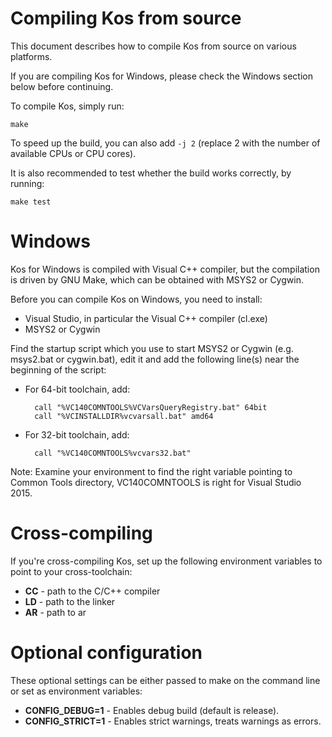 Compiling Kos from source
=========================

This document describes how to compile Kos from source on various platforms.

If you are compiling Kos for Windows, please check the Windows section below
before continuing.

To compile Kos, simply run:

    make

To speed up the build, you can also add `-j 2` (replace 2 with the number of
available CPUs or CPU cores).

It is also recommended to test whether the build works correctly, by running:

    make test


Windows
=======

Kos for Windows is compiled with Visual C++ compiler, but the compilation is
driven by GNU Make, which can be obtained with MSYS2 or Cygwin.

Before you can compile Kos on Windows, you need to install:

* Visual Studio, in particular the Visual C++ compiler (cl.exe)
* MSYS2 or Cygwin

Find the startup script which you use to start MSYS2 or Cygwin (e.g. msys2.bat
or cygwin.bat), edit it and add the following line(s) near the beginning of
the script:

* For 64-bit toolchain, add:

        call "%VC140COMNTOOLS%VCVarsQueryRegistry.bat" 64bit
        call "%VCINSTALLDIR%vcvarsall.bat" amd64

* For 32-bit toolchain, add:

        call "%VC140COMNTOOLS%vcvars32.bat"

Note: Examine your environment to find the right variable pointing to
Common Tools directory, VC140COMNTOOLS is right for Visual Studio 2015.


Cross-compiling
===============

If you're cross-compiling Kos, set up the following environment variables to
point to your cross-toolchain:

* **CC** - path to the C/C++ compiler
* **LD** - path to the linker
* **AR** - path to ar


Optional configuration
======================

These optional settings can be either passed to make on the command line or
set as environment variables:

* **CONFIG_DEBUG=1** - Enables debug build (default is release).
* **CONFIG_STRICT=1** - Enables strict warnings, treats warnings as errors.
